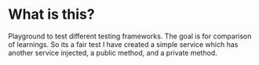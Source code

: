 # What is this?
Playground to test different testing frameworks. The goal is for comparison of learnings. So its a fair test I have created a simple service which has another service injected, a public method, and a private method.
